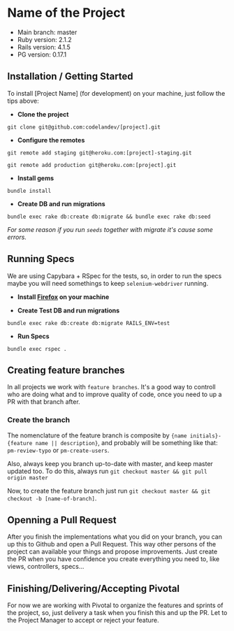 # Name of the Project

* Main branch: master
* Ruby version: 2.1.2
* Rails version: 4.1.5
* PG version: 0.17.1

## Installation / Getting Started

To install [Project Name] (for development) on your machine, just follow the tips above:

* **Clone the project**

```git clone git@github.com:codelandev/[project].git```

* **Configure the remotes**

```git remote add staging git@heroku.com:[project]-staging.git```

```git remote add production git@heroku.com:[project].git```

* **Install gems**

 ```bundle install```

* **Create DB and run migrations**

```bundle exec rake db:create db:migrate && bundle exec rake db:seed```

*For some reason if you run `seeds` together with migrate it's cause some errors.*

## Running Specs

We are using Capybara + RSpec for the tests, so, in order to run the specs maybe you will need somethings to keep `selenium-webdriver` running.

* **Install [Firefox](https://download.mozilla.org/?product=firefox-32.0-SSL&os=osx&lang=pt-BR) on your machine**

* **Create Test DB and run migrations**

```bundle exec rake db:create db:migrate RAILS_ENV=test```

* **Run Specs**

```bundle exec rspec .```

## Creating feature branches

In all projects we work with `feature branches`. It's a good way to controll who are doing what and to improve quality of code, once you need to up a PR with that branch after.

### Create the branch

The nomenclature of the feature branch is composite by `{name initials}-{feature name || description}`, and probably will be something like that: `pm-review-typo` or `pm-create-users`.

Also, always keep you branch up-to-date with master, and keep master updated too. To do this, always run `git checkout master && git pull origin master`

Now, to create the feature branch just run `git checkout master && git checkout -b
[name-of-branch]`.

## Openning a Pull Request

After you finish the implementations what you did on your branch, you can up this to Github and open a Pull Request. This way other persons of the project can available your things and propose improvements. Just create the PR when you have confidence you create everything you need to, like views, controllers, specs... 

## Finishing/Delivering/Accepting Pivotal

For now we are working with Pivotal to organize the features and sprints of the project, so, just delivery a task when you finish this and up the PR. Let to the Project Manager to accept or reject your feature.
